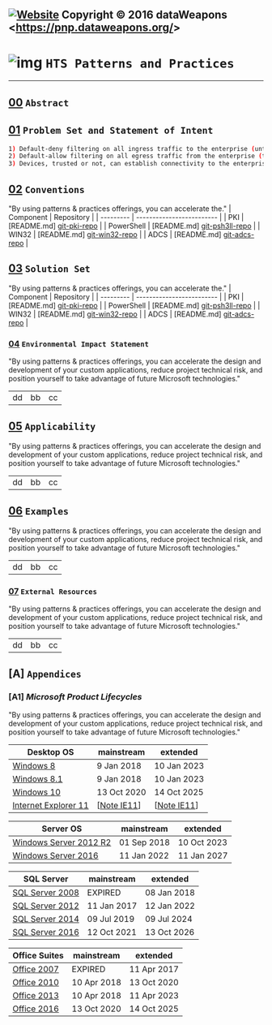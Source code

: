 [![Website](https://img.shields.io/badge/Patterns%20and%20Practices%20-%20ENTERPRISE%20NETWORK%20MANAGEMENT-blue.svg?style=flat-squared)](http://winthirtytwo.gitlab.dataweapons.org)
Copyright &copy; 2016 dataWeapons &lt;<https://pnp.dataweapons.org/>&gt;
----
# ![img](http://gitlab.dataweapons.org/img/theguild.png) **`` HTS Patterns and Practices ``**


----

## [00] ```Abstract```

## [01] ``Problem Set and Statement of Intent``
```bash
1) Default-deny filtering on all ingress traffic to the enterprise (untrusted).
2) Default-allow filtering on all egress traffic from the enterprise (trusted).
3) Devices, trusted or not, can establish connectivity to the enterprise (hosts).
```

## [02] ``Conventions``
"By using patterns & practices offerings, you can accelerate the."
| Component  | Repository 					 |
| --------- | ------------------------- |
| PKI 		 | [README.md] [git-pki-repo] 	 |
| PowerShell | [README.md] [git-psh3ll-repo] |
| WIN32 	 | [README.md] [git-win32-repo]  |
| ADCS 		 | [README.md] [git-adcs-repo] 	 |

## [03] ``Solution Set``
"By using patterns & practices offerings, you can accelerate the."
| Component  | Repository 					 |
| --------- | ------------------------- |
| PKI 		 | [README.md] [git-pki-repo] 	 |
| PowerShell | [README.md] [git-psh3ll-repo] |
| WIN32 	 | [README.md] [git-win32-repo]  |
| ADCS 		 | [README.md] [git-adcs-repo] 	 |

### [04] ``Environmental Impact Statement``
"By using patterns & practices offerings, you can accelerate the 
design and development of your custom applications, reduce project technical 
risk, and position yourself to take advantage of future Microsoft technologies."

|           |            |			 |
| --------- | ---------- | --------- |
| dd         | bb           | cc    |

## [05] ``Applicability``
"By using patterns & practices offerings, you can accelerate the 
design and development of your custom applications, reduce project technical 
risk, and position yourself to take advantage of future Microsoft technologies."

|           |            |			 |
| --------- | ---------- | --------- |
| dd         | bb           | cc    |

## [06] ``Examples``
"By using patterns & practices offerings, you can accelerate the 
design and development of your custom applications, reduce project technical 
risk, and position yourself to take advantage of future Microsoft technologies."

|           |            |			 |
| --------- | ---------- | --------- |
| dd         | bb           | cc    |
### [07] ``External Resources``
"By using patterns & practices offerings, you can accelerate the 
design and development of your custom applications, reduce project technical 
risk, and position yourself to take advantage of future Microsoft technologies."

|           |            |			 |
| --------- | ---------- | --------- |
| dd         | bb           | cc    |
## [A] ``Appendices``
### [A1] ***Microsoft Product Lifecycles***
"By using patterns & practices offerings, you can accelerate the 
design and development of your custom applications, reduce project technical 
risk, and position yourself to take advantage of future Microsoft technologies."

| Desktop OS | mainstream | extended |
| --------- | ---------- | --------- |
| [Windows 8] | 9 Jan 2018 | 10 Jan 2023 |
| [Windows 8.1] | 9 Jan 2018 | 10 Jan 2023 |
| [Windows 10] | 13 Oct 2020 | 14 Oct 2025 |
| [Internet Explorer 11] | [[Note IE11]] | [[Note IE11]] |

| Server OS | mainstream | extended |
| --------- | ---------- | --------- |
| [Windows Server 2012 R2] | 01 Sep 2018 | 10 Oct 2023 |
| [Windows Server 2016] | 11 Jan 2022 | 11 Jan 2027 |

| SQL Server | mainstream | extended |
| --------- | ---------- | ---------- |
| [SQL Server 2008] | EXPIRED | 08 Jan 2018 |
| [SQL Server 2012] | 11 Jan 2017 | 12 Jan 2022 |
| [SQL Server 2014] | 09 Jul 2019 | 09 Jul 2024 |
| [SQL Server 2016] | 12 Oct 2021 | 13 Oct 2026 |

| Office Suites | mainstream | extended |
| --------- | ---------- | --------- |
| [Office 2007] | EXPIRED | 11 Apr 2017 |
| [Office 2010] | 10 Apr 2018 | 13 Oct 2020 |
| [Office 2013] | 10 Apr 2018 | 11 Apr 2023 |
| [Office 2016] | 13 Oct 2020 | 14 Oct 2025 |

[//]: # (These are reference links used in the body of this note and get stripped out when the markdown processor does its job. There is no need to format nicely because it shouldn't be seen. Thanks SO - http://stackoverflow.com/questions/4823468/store-comments-in-markdown-syntax)

[//]: # (Document reference links)
   [00]: <https://msdn.microsoft.com/en-us/library/ff921345.aspx>
   [01]: <https://www.dataweapons.org>
   [02]: <https://www.dataweapons.org>
   [03]: <https://www.dataweapons.org>
   [04]: <https://www.dataweapons.org>
   [05]: <https://www.dataweapons.org>
   [06]: <https://www.dataweapons.org>
   [07]: <https://www.dataweapons.org>
   [08]: <https://www.dataweapons.org>   
   
[//]: # (Concept reference links)
   [External costs]:                    <https://en.wikipedia.org/w/index.php?title=Externality&action=edit&section=11>
   [Requirement Levels conventions]:    <https://www.ietf.org/rfc/rfc2119.txt>
   [Environmental Impact Statement]:    <https://github.com/dataweapons/pki/eis.aspx>
   [dataweapons]:                       <https://www.dataweapons.org>
   [vendor lock-in]:                    <https://en.wikipedia.org/wiki/Vendor_lock-in#Microsoft>
   [path dependence]:                   <https://en.wikipedia.org/wiki/Path_dependence#Illustration>
   [path validation]:                   <https://tools.ietf.org/html/rfc5280#section-6>
   [naming convention]:                 <https://tools.ietf.org/html/rfc1255>
   [Inevitability of the Cloud]:        <http://www.joeweinman.com/resources/Joe_Weinman_Inevitability_Of_Cloud.pdf>

[//]: # (Repository reference links)
   [git-pki-repo]:      <https://github.com/dataweapons/docs/enterprise/pki.git>
   [git-wlan-repo]:     <https://github.com/dataweapons/docs/enterprise/wlan.git>
   [git-adcs-repo]:     <https://github.com/dataweapons/win32/adcs.git>
   [git-psh3ll-repo]:   <http://psh3ll.gitlab.dataweapons.org/>
   [git-win32-repo]:    <http://winthirtytwo.gitlab.dataweapons.org/>

[//]: # (Standards Organizations links)
   [ISO]:   <https://www.iso.org/home.html>
   [ITU]:   <https://www.itu.int/en/Pages/default.aspx>
   [OSI]:   <http://www.osii.com/>
   [IETF]:  <https://www.ietf.org>
   [CAB]:   <https://cabforum.org>
   
[//]: # (RFC links)
   [RFC1422]: <https://www.ietf.org/rfc/rfc1422.txt>
   [RFC2119]: <https://www.ietf.org/rfc/rfc2119.txt>
   [RFC4210]: <https://www.ietf.org/rfc/rfc4210.txt>
   [RFC3647]: <https://www.ietf.org/rfc/rfc3647.txt>
   [RFC5280]: <https://www.ietf.org/rfc/rfc5280.txt>
   [RFC6960]: <https://www.ietf.org/rfc/rfc6960.txt>
   [RFC2459]: <https://www.ietf.org/rfc/rfc2459.txt>
   [RFC4158]: <https://www.ietf.org/rfc/rfc4158.txt>
   [RFC5246]: <https://www.ietf.org/rfc/rfc5246.txt>
  
[//]: # (Technical standards links)
   [X.400]:         <https://www.itu.int/rec/T-REC-X.400>
   [X.500]:         <https://www.itu.int/rec/T-REC-X.500>
   [X.509]:         <https://www.itu.int/rec/T-REC-X.509/en>
   [X.511]:         <https://www.itu.int/rec/T-REC-X.511>
   [ASN.1]:         <http://www.itu.int/en/ITU-T/asn1/Pages/Application-fields-of-ASN-1.aspx>
   [Common Name]:   <https://tools.ietf.org/html/rfc1255#section-6.2>

   [x509]:          <https://en.wikipedia.org/wiki/X.509>
   [certificates]:  <https://en.wikipedia.org/wiki/Public_key_certificate>
   [OCSP]:          <https://www.ietf.org/rfc/rfc6960.txt>
   [PKI]:           <https://www.ietf.org/rfc/rfc4201.txt>
   [SCEP]:          <https://www.ietf.org/id/draft-gutmann-scep-05.txt>
   [NDES]:          <http://aka.ms/ndes>
   [CES]:           <https://technet.microsoft.com/en-us/library/hh831822(v=ws.11).aspx>
   [CEP]:           <https://technet.microsoft.com/en-us/library/hh831625(v=ws.11).aspx>
   [ADCS]:          <https://technet.microsoft.com/en-us/library/hh831574(v=ws.11).aspx>
   
   [WSS]:       <https://www.oasis-open.org/standards#wssv1.1.1=OASIS>
   [WSS-x509]:  <https://docs.oasis-open.org/wss-m/wss/v1.1.1/os/wss-x509TokenProfile-v1.1.1-os.html>
   [WIF]:       <http://msdn.microsoft.com/en-us/library/hh291066(v=vs.110).aspx>
   
   [WIFI]:          <https://www.wi-fi.org>
   [WPA2-EAP]:      <https://www.ietf.org/rfc/rfc3748.txt>
   [EAP-TLS]:       <https://www.ietf.org/rfc/rfc5216.txt>
   [IEEE802.1x]:    <https://www.ietf.org/rfc/rfc3580.txt>
   [RADIUS]:        <https://www.ietf.org/rfc/rfc2865.txt>
   [TLS]:           <https://www.ietf.org/rfc/rfc5246.txt>
   [SMTPS]:         <https://www.ietf.org/rfc/rfc3207.txt>
   [DNSSEC]:        <https://www.ietf.org/rfc/rfc4033.txt>
   [IPSEC]:         <https://www.ietf.org/rfc/rfc4301.txt>
   [NPS]:           <https://technet.microsoft.com/en-us/library/cc754417(v=ws.10).aspx>
    
   
[//]: # (Microsoft strategy reference links)
   [Embrace, Extend and Extinguish]:    <https://en.wikipedia.org/wiki/Embrace,_extend_and_extinguish#Strategy>
   [This strategy]:                     <https://en.wikipedia.org/wiki/Embrace,_extend_and_extinguish#Examples>
   [DoJ vs. Microsoft]:                 <https://www.justice.gov/sites/default/files/atr/legacy/2006/06/01/V-A.pdf>
   [The Next Killer Application on the Internet]: <http://www.microsoft.com/about/companyinformation/timeline/timeline/docs/di_killerapp_InternetMemo.rtf>

[//]: # (Microsoft technical reference links)
   [Microsoft Cloud Platform System]: <https://channel9.msdn.com/Events/Ignite/2015/BRK3459>
   [Claims based Identity]: <http://download.microsoft.com/download/7/D/0/7D0B5166-6A8A-418A-ADDD-95EE9B046994/Claims-Based%20Identity%20for%20Windows.pdf>
   [Claims based Identity and Access Management]: <http://claimsid.codeplex.com/downloads/get/246826#>

[//]: # (Microsoft licensing reference links)
   [Windows as a Service]:      <https://technet.microsoft.com/itpro/windows/update/waas-overview>
   [Lifecycle Policy]:          <https://support.microsoft.com/en-us/lifecycle>
   [General Lifecycle FAQs]:    <https://support.microsoft.com/en-us/help/17140/general-lifecycle-policy-questions>

   [Windows 8]:     <https://support.microsoft.com/en-us/help/13853/windows-lifecycle-fact-sheet>
   [Windows 8.1]:   <https://support.microsoft.com/en-us/help/13853/windows-lifecycle-fact-sheet>
   [Windows 10]:    <https://support.microsoft.com/en-us/help/13853/windows-lifecycle-fact-sheet>

   [Windows Server 2012 R2]: <http://support.microsoft.com/lifecycle/search/default.aspx?sort=PN&alpha=Windows+Server+2012&gadate=0&msdate=0&esdate=0&medate=0&spdate=0&Filter=FilterNO>
   [Windows Server 2016]:    <https://support.microsoft.com/en-us/lifecycle/search?alpha=Windows%20Server%202016>

   [Internet Explorer 11]: <http://www.allyncs.com/docs/lifecyclesupport.html>
   [Note IE11]: < https://support.microsoft.com/help/17454>

   [SQL Server 2008]: <https://support.microsoft.com/en-us/lifecycle/search?sort=PN&alpha=SQL%20Server%202018&Filter=FilterNO>
   [SQL Server 2012]: <https://support.microsoft.com/en-us/lifecycle/search?sort=PN&alpha=SQL%20Server%202012&Filter=FilterNO>
   [SQL Server 2014]: <https://support.microsoft.com/en-us/lifecycle/search?sort=PN&alpha=SQL%20Server%202014&Filter=FilterNO>
   [SQL Server 2016]: <https://support.microsoft.com/en-us/lifecycle/search?sort=PN&alpha=SQL%20Server%202016&Filter=FilterNO>

   [Office 2007]: <https://support.microsoft.com/en-us/lifecycle/search/8753>
   [Office 2010]: <https://support.microsoft.com/en-us/lifecycle/search/13615>
   [Office 2013]: <https://support.microsoft.com/en-us/lifecycle/search/16674>
   [Office 2016]: <https://support.microsoft.com/en-us/lifecycle/search/18412>
